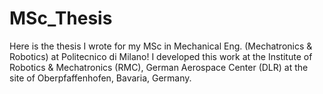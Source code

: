 # MSc_Thesis
Here is the thesis I wrote for my MSc in Mechanical Eng. (Mechatronics & Robotics) at Politecnico di Milano! I developed this work at the Institute of Robotics & Mechatronics (RMC), German Aerospace Center (DLR) at the site of Oberpfaffenhofen, Bavaria, Germany. 
